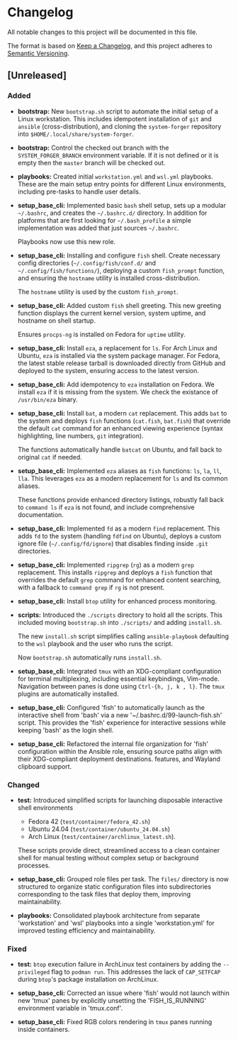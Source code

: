 # Changelog

All notable changes to this project will be documented in this file.

The format is based on [Keep a Changelog](https://keepachangelog.com/en/1.1.0/),
and this project adheres to [Semantic Versioning](https://semver.org/spec/v2.0.0.html).

## [Unreleased]

### Added
- **bootstrap:** New `bootstrap.sh` script to automate the initial setup of a
  Linux workstation. This includes idempotent installation of `git` and
  `ansible` (cross-distribution), and cloning the `system-forger` repository
  into `$HOME/.local/share/system-forger`.

- **bootstrap:** Control the checked out branch with the `SYSTEM_FORGER_BRANCH`
  environment variable. If it is not defined or it is empty then the `master`
  branch will be checked out.

- **playbooks:** Created initial `workstation.yml` and `wsl.yml` playbooks.
  These are the main setup entry points for different Linux environments,
  including pre-tasks to handle user details.

- **setup_base_cli:** Implemented basic `bash` shell setup, sets up a modular
  `~/.bashrc`, and creates the `~/.bashrc.d/` directory. In addition for
  platforms that are first looking for `~/.bash_profile` a simple implementation
  was added that just sources `~/.bashrc`.

  Playbooks now use this new role.

- **setup_base_cli:** Installing and configure `fish` shell. Create necessary
  config directories (`~/.config/fish/conf.d/` and `~/.config/fish/functions/`),
  deploying a custom `fish_prompt` function, and ensuring the `hostname` utility
  is installed cross-distribution.

  The `hostname` utility is used by the custom `fish_prompt`.

- **setup_base_cli:** Added custom `fish` shell greeting. This new greeting
  function displays the current kernel version, system uptime, and hostname on
  shell startup.

  Ensures `procps-ng` is installed on Fedora for `uptime` utility.

- **setup_base_cli:** Install `eza`, a replacement for `ls`. For Arch Linux and
  Ubuntu, `eza` is installed via the system package manager. For Fedora, the
  latest stable release tarball is downloaded directly from GitHub and deployed
  to the system, ensuring access to the latest version.

- **setup_base_cli:** Add idempotency to `eza` installation on Fedora. We
  install `eza` if it is missing from the system. We check the existance of
  `/usr/bin/eza` binary.

- **setup_base_cli:** Install `bat`, a modern `cat` replacement. This adds `bat`
  to the system and deploys `fish` functions (`cat.fish`, `bat.fish`) that
  override the default `cat` command for an enhanced viewing experience (syntax
  highlighting, line numbers, `git` integration).

  The functions automatically handle `batcat` on Ubuntu, and fall back to
  original `cat` if needed.

- **setup_base_cli:** Implemented `eza` aliases as `fish` functions: `ls`, `la`,
  `ll`, `lla`. This leverages `eza` as a modern replacement for `ls` and its
  common aliases.

  These functions provide enhanced directory listings, robustly fall back to
  `command ls` if `eza` is not found, and include comprehensive documentation.

- **setup_base_cli:** Implemented `fd` as a modern `find` replacement. This adds
  `fd` to the system (handling `fdfind` on Ubuntu), deploys a custom ignore file
  (`~/.config/fd/ignore`) that disables finding inside `.git` directories.

- **setup_base_cli:** Implemented `ripgrep` (`rg`) as a modern `grep`
  replacement. This installs `ripgrep` and deploys a `fish` function that
  overrides the default `grep` command for enhanced content searching, with a
  fallback to `command grep` if `rg` is not present.

- **setup_base_cli:** Install `btop` utility for enhanced process monitoring.

- **scripts:** Introduced the `./scripts` directory to hold all the scripts.
  This included moving `bootstrap.sh` into `./scripts/` and adding `install.sh`.

  The new `install.sh` script simplifies calling `ansible-playbook` defaulting
  to the `wsl` playbook and the user who runs the script.

  Now `bootstrap.sh` automatically runs `install.sh`.

- **setup_base_cli:** Integrated `tmux` with an XDG-compliant configuration
  for terminal multiplexing, including essential keybindings, Vim-mode.
  Navigation between panes is done using `Ctrl-{h, j, k , l}`. The `tmux`
  plugins are automatically installed.

- **setup_base_cli:** Configured 'fish' to automatically launch as the
  interactive shell from 'bash' via a new '~/.bashrc.d/99-launch-fish.sh'
  script. This provides the 'fish' experience for interactive sessions
  while keeping 'bash' as the login shell.

- **setup_base_cli:** Refactored the internal file organization for 'fish'
  configuration within the Ansible role, ensuring source paths align with
  their XDG-compliant deployment destinations. features, and Wayland clipboard
  support.

### Changed
- **test:** Introduced simplified scripts for launching disposable interactive
  shell environments

  - Fedora 42 (`test/container/fedora_42.sh`)
  - Ubuntu 24.04 (`test/container/ubuntu_24.04.sh`)
  - Arch Linux (`test/container/archlinux_latest.sh`).

  These scripts provide direct, streamlined access to a clean container shell
  for manual testing without complex setup or background processes.

- **setup_base_cli:** Grouped role files per task. The `files/` directory is now
  structured to organize static configuration files into subdirectories
  corresponding to the task files that deploy them, improving maintainability.

- **playbooks:** Consolidated playbook architecture from separate 'workstation'
  and 'wsl' playbooks into a single 'workstation.yml' for improved testing
  efficiency and maintainability.

### Fixed
- **test:** `btop` execution failure in ArchLinux test containers by adding the
  `--privileged` flag to `podman run`. This addresses the lack of `CAP_SETFCAP`
  during `btop`'s package installation on ArchLinux.

- **setup_base_cli:** Corrected an issue where 'fish' would not launch within
  new 'tmux' panes by explicitly unsetting the 'FISH_IS_RUNNING' environment
  variable in 'tmux.conf'.

- **setup_base_cli:** Fixed RGB colors rendering in `tmux` panes running inside
  containers.
